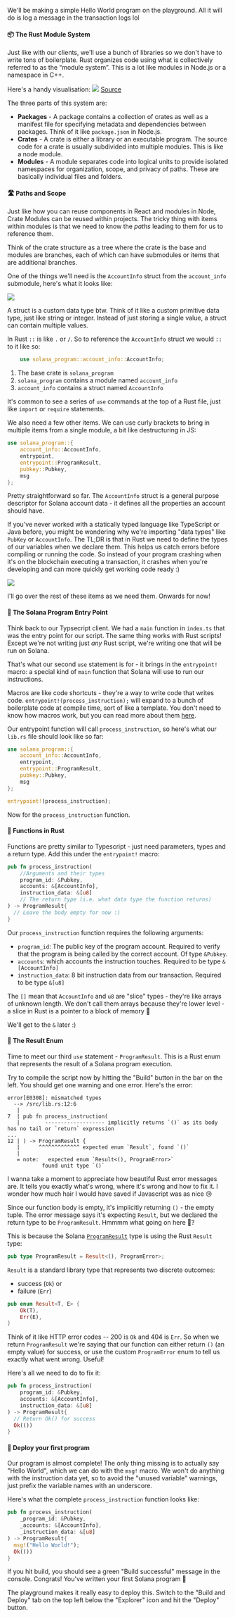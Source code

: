 We'll be making a simple Hello World program on the playground. All it will do is log a message in the transaction logs lol
 
#### 📦 The Rust Module System
Just like with our clients, we'll use a bunch of libraries so we don't have to write tons of boilerplate. Rust organizes code using what is collectively referred to as the “module system”. This is a lot like modules in Node.js or a namespace in C++.

Here's a handy visualisation:
![](https://hackmd.io/_uploads/ry_oJSams.png)
[Source](https://www.reddit.com/r/learnrust/comments/wb0gdt/visual_to_understandremember_packages_crates/)

The three parts of this system are:
- **Packages** - A package contains a collection of crates as well as a manifest file for specifying metadata and dependencies between packages. Think of it like `package.json` in Node.js.
- **Crates** - A crate is either a library or an executable program. The source code for a crate is usually subdivided into multiple modules. This is like a node module.
- **Modules** - A module separates code into logical units to provide isolated namespaces for organization, scope, and privacy of paths. These are basically individual files and folders.

#### 🛣 Paths and Scope
Just like how you can reuse components in React and modules in Node, Crate Modules can be reused within projects. The tricky thing with items within modules is that we need to know the *paths* leading to them for us to reference them.

Think of the crate structure as a tree where the crate is the base and modules are branches, each of which can have submodules or items that are additional branches.

One of the things we'll need is the `AccountInfo` struct from the `account_info` submodule, here's what it looks like:

![](https://hackmd.io/_uploads/S1bxlHams.png)

A struct is a custom data type btw. Think of it like a custom primitive data type, just like string or integer. Instead of just storing a single value, a struct can contain multiple values.

In Rust `::` is like `.` or `/`. So to reference the `AccountInfo` struct we would `::` to it like so:
```rs
    use solana_program::account_info::AccountInfo;
```
1. The base crate is `solana_program`
2. `solana_program` contains a module named `account_info`
3. `account_info` contains a struct named `AccountInfo`

It's common to see a series of `use` commands at the top of a Rust file, just like `import` or `require` statements. 

We also need a few other items. We can use curly brackets to bring in multiple items from a single module, a bit like destructuring in JS:
```rs
use solana_program::{
    account_info::AccountInfo,
    entrypoint,
    entrypoint::ProgramResult,
    pubkey::Pubkey,
    msg
};
```
Pretty straightforward so far. The `AccountInfo` struct is a general purpose descriptor for Solana account data - it defines all the properties an account should have.

If you've never worked with a statically typed language like TypeScript or Java before, you might be wondering why we're importing "data types" like `PubKey` or `AccountInfo`. The TL;DR is that in Rust we need to define the types of our variables when we declare them. This helps us catch errors before compiling or running the code. So instead of your program crashing when it's on the blockchain executing a transaction, it crashes when you're developing and can more quickly get working code ready :) 

![](https://i.pinimg.com/originals/4c/68/1e/4c681e62914cc2b2b89d0762d7e5ea08.png)

I'll go over the rest of these items as we need them. Onwards for now!

#### 🏁 The Solana Program Entry Point
Think back to our Typsecript client. We had a `main` function in `index.ts` that was the entry point for our script. The same thing works with Rust scripts! Except we're not writing just *any* Rust script, we're writing one that will be run on Solana.

That's what our second `use` statement is for - it brings in the `entrypoint!` macro: a special kind of `main` function that Solana will use to run our instructions.

Macros are like code shortcuts - they're a way to write code that writes code. `entrypoint!(process_instruction);` will expand to a bunch of boilerplate code at compile time, sort of like a template. You don't need to know how macros work, but you can read more about them [here](https://doc.rust-lang.org/book/ch19-06-macros.html).

Our entrypoint function will call `process_instruction`, so here's what our `lib.rs` file should look like so far:
```rs
use solana_program::{
    account_info::AccountInfo,
    entrypoint,
    entrypoint::ProgramResult,
    pubkey::Pubkey,
    msg
};

entrypoint!(process_instruction);
```

Now for the `process_instruction` function.

#### 🔨 Functions in Rust
Functions are pretty similar to Typescript - just need parameters, types and a return type. Add this under the `entrypoint!` macro:
```rs
pub fn process_instruction(
    //Arguments and their types
    program_id: &Pubkey,
    accounts: &[AccountInfo],
    instruction_data: &[u8]
    // The return type (i.e. what data type the function returns)
) -> ProgramResult{
  // Leave the body empty for now :)
}
```

Our `process_instruction` function requires the following arguments:
- `program_id`: The public key of the program account. Required to verify that the program is being called by the correct account. Of type `&Pubkey`.
- `accounts`: which accounts the instruction touches. Required to be type `&[AccountInfo]`
- `instruction_data`: 8 bit instruction data from our transaction. Required to be type `&[u8]`

The `[]` mean that `AccountInfo` and `u8` are "slice" types - they're like arrays of unknown length. We don't call them arrays because they're lower level - a slice in Rust is a pointer to a block of memory 🤯 

We'll get to the `&` later :)

####  📜 The Result Enum
Time to meet our third `use` statement - `ProgramResult`. This is a Rust enum that represents the result of a Solana program execution.

Try to compile the script now by hitting the "Build" button in the bar on the left. You should get one warning and one error. Here's the error:
```
error[E0308]: mismatched types
  --> /src/lib.rs:12:6
   |
7  | pub fn process_instruction(
   |        ------------------- implicitly returns `()` as its body has no tail or `return` expression
...
12 | ) -> ProgramResult {
   |      ^^^^^^^^^^^^^ expected enum `Result`, found `()`
   |
   = note:   expected enum `Result<(), ProgramError>`
           found unit type `()`
```

I wanna take a moment to appreciate how beautiful Rust error messages are. It tells you exactly what's wrong, where it's wrong and how to fix it. I wonder how much hair I would have saved if Javascript was as nice 😢

Since our function body is empty, it's implicitly returning `()` - the empty tuple. The error message says it's expecting `Result`, but we declared the return type to be `ProgramResult`. Hmmmm what going on here 🤔?

This is because the Solana [`ProgramResult`](https://docs.rs/solana-sdk/1.4.9/solana_sdk/entrypoint/type.ProgramResult.html) type is using the Rust `Result` type:
```rs
pub type ProgramResult = Result<(), ProgramError>;
```

`Result` is a standard library type that represents two discrete outcomes: 
- success (`Ok`) or
- failure (`Err`)
```rs
pub enum Result<T, E> {
    Ok(T),
    Err(E),
}
```

Think of it like HTTP error codes -- 200 is `Ok` and 404 is `Err`. So when we return `ProgramResult` we're saying that our function can either return `()` (an empty value) for success, or use the custom `ProgramError` enum to tell us exactly what went wrong. Useful!

Here's all we need to do to fix it:
```rs
pub fn process_instruction(
    program_id: &Pubkey,
    accounts: &[AccountInfo],
    instruction_data: &[u8]
) -> ProgramResult{
  // Return Ok() for success
  Ok(())
}
```

#### 🚀 Deploy your first program
Our program is almost complete! The only thing missing is to actually say "Hello World", which we can do with the `msg!` macro. We won't do anything with the instruction data yet, so to avoid the "unused variable" warnings, just prefix the variable names with an underscore.

Here's what the complete `process_instruction` function looks like:
```rs
pub fn process_instruction(
    _program_id: &Pubkey,
    _accounts: &[AccountInfo],
    _instruction_data: &[u8]
) -> ProgramResult{
  msg!("Hello World!");
  Ok(())
}
```

If you hit build, you should see a green "Build successful" message in the console. Congrats! You've written your first Solana program 🎉

The playground makes it really easy to deploy this. Switch to the "Build and Deploy" tab on the top left below the "Explorer" icon and hit the "Deploy" button.
